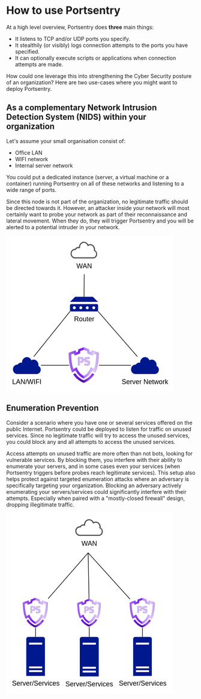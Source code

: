 # How to use Portsentry

At a high level overview, Portsentry does **three** main things:

* It listens to TCP and/or UDP ports you specify.
* It stealthily (or visibly) logs connection attempts to the ports you have specified.
* It can optionally execute scripts or applications when connection attempts are made.

How could one leverage this into strengthening the Cyber Security posture of an organization? Here are two use-cases where you might want to deploy Portsentry.

## As a complementary Network Intrusion Detection System (NIDS) within your organization

Let's assume your small organisation consist of:

* Office LAN
* WIFI network
* Internal server network

You could put a dedicated instance (server, a virtual machine or a container) running Portsentry on all of these networks and listening to a wide range of ports.

Since this node is not part of the organization, no legitimate traffic should be directed towards it. However, an attacker inside your network will most certainly want to probe your network as part of their reconnaissance and lateral movement. When they do, they will trigger Portsentry and you will be alerted to a potential intruder in your network.

![PortSentry Inside Internal Organization](images/PS-Int-Org.png)

## Enumeration Prevention

Consider a scenario where you have one or several services offered on the public Internet. Portsentry could be deployed to listen for traffic on unused services. Since no legitimate traffic will try to access the unused services, you could block any and all attempts to access the unused services.

Access attempts on unused traffic are more often than not bots, looking for vulnerable services. By blocking them, you interfere with their ability to enumerate your servers, and in some cases even your services (when Portsentry triggers before probes reach legitimate services). This setup also helps protect against targeted enumeration attacks where an adversary is specifically targeting your organization. Blocking an adversary actively enumerating your servers/services could significantly interfere with their attempts. Especially when paired with a "mostly-closed firewall" design, dropping illegitimate traffic.

![PortSentry Blocking Enumeration Attempts](images/PS-Enumeration.png)